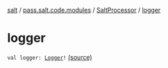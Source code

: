 [salt](../../index.md) / [pass.salt.code.modules](../index.md) / [SaltProcessor](index.md) / [logger](./logger.md)

# logger

`val logger: `[`Logger`](https://docs.oracle.com/javase/6/docs/api/java/util/logging/Logger.html)`!` [(source)](https://github.com/kurbaniec-tgm/salt/tree/master/code/modules/SaltProcessor.kt#L33)